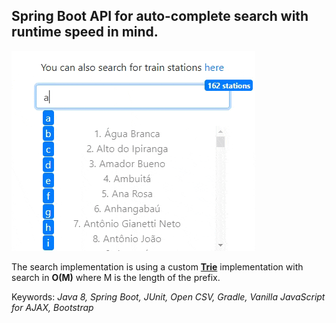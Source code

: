 Spring Boot API for auto-complete search with runtime speed in mind.
---

[![Train Ticket Machine](https://raw.githubusercontent.com/gabrielgiordan/Train-Ticket-Machine/master/preview.gif)](http://trainticketmachine.gabrielgiordano.com/)

The search implementation is using a custom **[Trie](https://en.wikipedia.org/wiki/Trie)** implementation with search in **O(M)** where M is the length of the prefix.

Keywords: *Java 8, Spring Boot, JUnit, Open CSV, Gradle, Vanilla JavaScript for AJAX, Bootstrap*